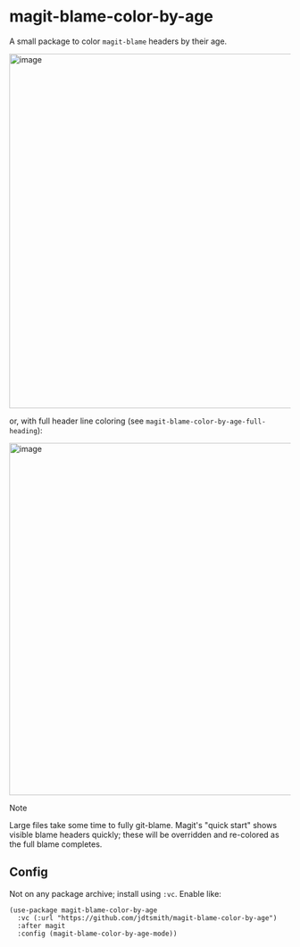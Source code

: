 # magit-blame-color-by-age

A small package to color `magit-blame` headers by their age.

<img width="635" alt="image" src="https://github.com/user-attachments/assets/695e6906-80ab-4e8b-a975-2734b2a6edd5" />

or, with full header line coloring (see `magit-blame-color-by-age-full-heading`):

<img width="631" alt="image" src="https://github.com/user-attachments/assets/7c5a0338-4251-465f-a550-8f4cea53525e" />

> [!NOTE]
> Large files take some time to fully git-blame.  Magit's "quick start" shows visible blame headers quickly; these will be overridden and re-colored as the full blame completes.

## Config 

Not on any package archive; install using `:vc`.  Enable like:

```elisp
(use-package magit-blame-color-by-age
  :vc (:url "https://github.com/jdtsmith/magit-blame-color-by-age")
  :after magit
  :config (magit-blame-color-by-age-mode))
```
  

